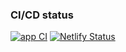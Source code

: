 ### CI/CD status
[![app CI](https://github.com/anorone/itransition-internship-project/actions/workflows/app-ci.yml/badge.svg)](https://github.com/anorone/itransition-internship-project/actions/workflows/app-ci.yml)
[![Netlify Status](https://api.netlify.com/api/v1/badges/88366f18-209e-4273-b1e3-e4de368ca351/deploy-status)](https://app.netlify.com/sites/macolls/deploys)